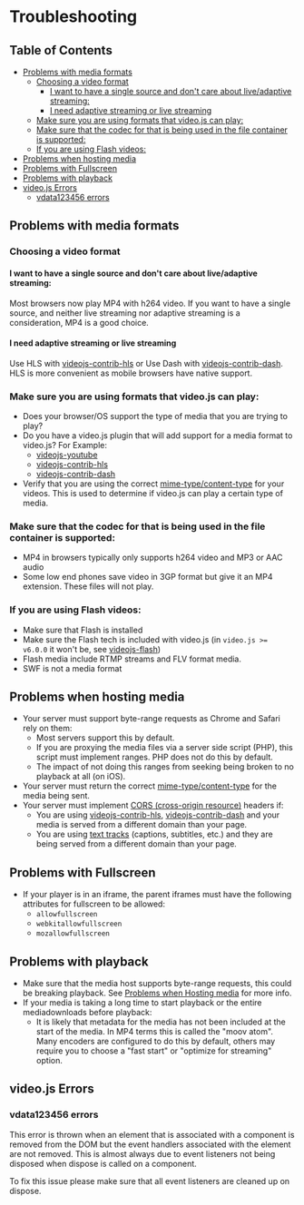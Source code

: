 # Troubleshooting

## Table of Contents

* [Problems with media formats](#problems-with-media-formats)
  * [Choosing a video format](#choosing-a-video-format)
    * [I want to have a single source and don't care about live/adaptive streaming:](#i-want-to-have-a-single-source-and-dont-care-about-liveadaptive-streaming)
    * [I need adaptive streaming or live streaming](#i-need-adaptive-streaming-or-live-streaming)
  * [Make sure you are using formats that video.js can play:](#make-sure-you-are-using-formats-that-videojs-can-play)
  * [Make sure that the codec for that is being used in the file container is supported:](#make-sure-that-the-codec-for-that-is-being-used-in-the-file-container-is-supported)
  * [If you are using Flash videos:](#if-you-are-using-flash-videos)
* [Problems when hosting media](#problems-when-hosting-media)
* [Problems with Fullscreen](#problems-with-fullscreen)
* [Problems with playback](#problems-with-playback)
* [video.js Errors](#videojs-errors)
  * [vdata123456 errors](#vdata123456-errors)

## Problems with media formats

### Choosing a video format

#### I want to have a single source and don't care about live/adaptive streaming:

Most browsers now play MP4 with h264 video. If you want to have a single source, and neither live streaming
nor adaptive streaming is a consideration, MP4 is a good choice.

#### I need adaptive streaming or live streaming

Use HLS with [videojs-contrib-hls][hls] or
Use Dash with [videojs-contrib-dash][dash].
HLS is more convenient as mobile browsers have native support.

### Make sure you are using formats that video.js can play:

* Does your browser/OS support the type of media that you are trying to play?
* Do you have a video.js plugin that will add support for a media format to video.js? For Example:
  * [videojs-youtube][youtube]
  * [videojs-contrib-hls][hls]
  * [videojs-contrib-dash][dash]
* Verify that you are using the correct [mime-type/content-type][media-types] for your videos.
  This is used to determine if video.js can play a certain type of media.

### Make sure that the codec for that is being used in the file container is supported:

* MP4 in browsers typically only supports h264 video and MP3 or AAC audio
* Some low end phones save video in 3GP format but give it an MP4 extension. These files will not play.

### If you are using Flash videos:

* Make sure that Flash is installed
* Make sure the Flash tech is included with video.js (in `video.js >= v6.0.0` it won't be, see [videojs-flash][flash])
* Flash media include RTMP streams and FLV format media.
* SWF is not a media format

## Problems when hosting media

* Your server must support byte-range requests as Chrome and Safari rely on them:
  * Most servers support this by default.
  * If you are proxying the media files via a server side script (PHP), this script must implement ranges. PHP does not do this by default.
  * The impact of not doing this ranges from seeking being broken to no playback at all (on iOS).
* Your server must return the correct [mime-type/content-type][media-types] for the media being sent.
* Your server must implement [CORS (cross-origin resource)][cors] headers if:
  * You are using [videojs-contrib-hls][hls], [videojs-contrib-dash][dash] and your media is served from a different domain than your page.
  * You are using [text tracks][text-tracks] (captions, subtitles, etc.) and they are being served from a different domain than your page.

## Problems with Fullscreen

* If your player is in an iframe, the parent iframes must have the following attributes for fullscreen to be allowed:
  * `allowfullscreen`
  * `webkitallowfullscreen`
  * `mozallowfullscreen`

## Problems with playback

* Make sure that the media host supports byte-range requests, this could be breaking playback. See [Problems when Hosting media][hosting-media] for more info.
* If your media is taking a long time to start playback or the entire mediadownloads before playback:
  * It is likely that metadata for the media has not been included at the start of the media. In MP4 terms this is called
    the "moov atom". Many encoders are configured to do this by default, others may require you to choose
    a "fast start" or "optimize for streaming" option.

## video.js Errors

### vdata123456 errors

This error is thrown when an element that is associated with a component is removed
from the DOM but the event handlers associated with the element are not removed. This
is almost always due to event listeners not being disposed when dispose is called on
a component.

To fix this issue please make sure that all event listeners are cleaned up on dispose.

[hosting-media]: #problems-when-hosting-media

[text-tracks]: text-tracks.md

[hls]: https://github.com/videojs/videojs-contrib-hls

[dash]: https://github.com/videojs/videojs-contrib-dash

[youtube]: https://github.com/videojs/videojs-youtube

[flash]: https://github.com/videojs/videojs-flash

[media-types]: http://www.iana.org/assignments/media-types/media-types.xhtml#video

[cors]: http://enable-cors.org/
